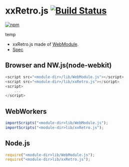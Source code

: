 # xxRetro.js [![Build Status](https://travis-ci.org/uupaa/xxRetro.js.svg)](https://travis-ci.org/uupaa/xxRetro.js)

[![npm](https://nodei.co/npm/uupaa.xxretro.js.svg?downloads=true&stars=true)](https://nodei.co/npm/uupaa.xxretro.js/)

temp

- xxRetro.js made of [WebModule](https://github.com/uupaa/WebModule).
- [Spec](https://github.com/uupaa/xxRetro.js/wiki/xxRetro)

## Browser and NW.js(node-webkit)

```js
<script src="<module-dir>/lib/WebModule.js"></script>
<script src="<module-dir>/lib/xxRetro.js"></script>
<script>
    ...
</script>
```

## WebWorkers

```js
importScripts("<module-dir>lib/WebModule.js");
importScripts("<module-dir>lib/xxRetro.js");

```

## Node.js

```js
require("<module-dir>lib/WebModule.js");
require("<module-dir>lib/xxRetro.js");

```

